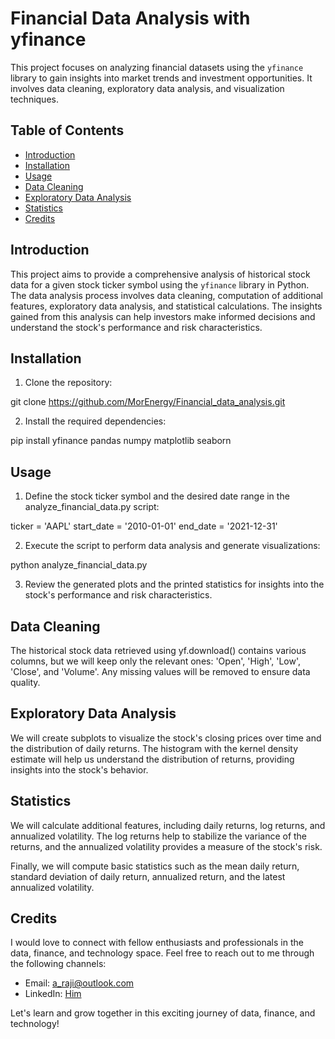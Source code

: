 # Financial Data Analysis with yfinance

This project focuses on analyzing financial datasets using the `yfinance` library to gain insights into market trends and investment opportunities. It involves data cleaning, exploratory data analysis, and visualization techniques.

## Table of Contents
- [Introduction](#introduction)
- [Installation](#installation)
- [Usage](#usage)
- [Data Cleaning](#data-cleaning)
- [Exploratory Data Analysis](#exploratory-data-analysis)
- [Statistics](#statistics)
- [Credits](#credits)

## Introduction

This project aims to provide a comprehensive analysis of historical stock data for a given stock ticker symbol using the `yfinance` library in Python. The data analysis process involves data cleaning, computation of additional features, exploratory data analysis, and statistical calculations. The insights gained from this analysis can help investors make informed decisions and understand the stock's performance and risk characteristics.

## Installation

1. Clone the repository:

  git clone https://github.com/MorEnergy/Financial_data_analysis.git

2. Install the required dependencies:

  pip install yfinance pandas numpy matplotlib seaborn

## Usage

1. Define the stock ticker symbol and the desired date range in the analyze_financial_data.py script:

  ticker = 'AAPL'
  start_date = '2010-01-01'
  end_date = '2021-12-31'

2. Execute the script to perform data analysis and generate visualizations:

  python analyze_financial_data.py

3. Review the generated plots and the printed statistics for insights into the stock's performance and risk characteristics.

## Data Cleaning
The historical stock data retrieved using yf.download() contains various columns, but we will keep only the relevant ones: 'Open', 'High', 'Low', 'Close', and 'Volume'. Any missing values will be removed to ensure data quality.

## Exploratory Data Analysis
We will create subplots to visualize the stock's closing prices over time and the distribution of daily returns. The histogram with the kernel density estimate will help us understand the distribution of returns, providing insights into the stock's behavior.

## Statistics
We will calculate additional features, including daily returns, log returns, and annualized volatility. The log returns help to stabilize the variance of the returns, and the annualized volatility provides a measure of the stock's risk.

Finally, we will compute basic statistics such as the mean daily return, standard deviation of daily return, annualized return, and the latest annualized volatility.

## Credits

I would love to connect with fellow enthusiasts and professionals in the data, finance, and technology space. Feel free to reach out to me through the following channels:

- Email: [a_raji@outlook.com](mailto:a_raji@outlook.com)
- LinkedIn: [Him](https://www.linkedin.com/in/adam-raji-/)

Let's learn and grow together in this exciting journey of data, finance, and technology!

   
